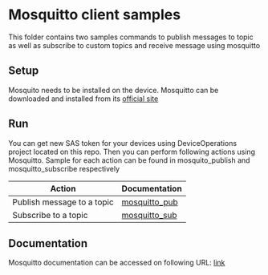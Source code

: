 # Mosquitto client samples 
This folder contains two samples commands to publish messages to topic as well as subscribe to custom topics and receive message using mosquitto
## Setup
Mosquito needs to be installed on the device. Mosquitto can be downloaded and installed from its [official site](https://mosquitto.org/)

## Run 
You can get new SAS token for your devices using DeviceOperations project located on this repo. Then you can perform following actions using Mosquitto. Sample for each action can be found in mosquito_publish and mosquitto_subscribe respectively

| Action |  Documentation
| ------ | ------ | 
| Publish message to a topic | [mosquitto_pub](https://mosquitto.org/man/mosquitto_pub-1.html) |
| Subscribe to a topic |  [mosquitto_sub](https://mosquitto.org/man/mosquitto_sub-1.html) |

## Documentation

Mosquitto documentation can be accessed on following URL: [link](https://mosquitto.org/)
